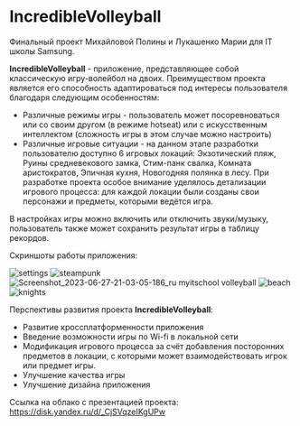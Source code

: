 # IncredibleVolleyball
Финальный проект Михайловой Полины и Лукашенко Марии для IT школы Samsung.

**IncredibleVolleyball** - приложение, представляющее собой классическую игру-волейбол на двоих. Преимуществом проекта является его способность адаптироваться под интересы пользователя благодаря следующим особенностям:

* Различные режимы игры - пользователь может посоревноваться или со своим другом (в режиме hotseat) или с искусственным интеллектом (сложность игры в этом случае можно настроить)
* Различные игровые ситуации - на данном этапе разработки пользователю доступно 6 игровых локаций: Экзотический пляж, Руины средневекового замка, Стим-панк свалка, Комната аристократов, Эпичная кухня, Новогодняя полянка в лесу. При разработке проекта особое внимание уделялось детализации игрового процесса: для каждой локации были созданы свои персонажи и предметы, которыми ведётся игра.

В настройках игры можно включить или отключить звуки/музыку, пользователь также может сохранить результат игры в таблицу рекордов.

Скриншоты работы приложения:

![settings](https://github.com/marialukashenko/SamsungVolleyball/assets/109748752/af4a75b6-0d50-486c-95e9-a0dea76ee895)
![steampunk](https://github.com/marialukashenko/SamsungVolleyball/assets/109748752/368b775d-5bb9-43f2-bbfd-8fecf5c1985f)
![Screenshot_2023-06-27-21-03-05-186_ru myitschool volleyball](https://github.com/marialukashenko/SamsungVolleyball/assets/109748752/b12a50f5-60fe-4679-8123-69aee779523e)
![beach](https://github.com/marialukashenko/SamsungVolleyball/assets/109748752/3fda3449-f455-47e7-a9d0-09cc19c2a23b)
![knights](https://github.com/marialukashenko/SamsungVolleyball/assets/109748752/9ce0c75d-4f2c-4463-a642-dca4b075ec5a)

Перспективы развития проекта **IncredibleVolleyball**:
* Развитие кроссплатформенности приложения
* Введение возможности игры по Wi-fi в локальной сети
* Модификация игрового процесса за счёт добавления посторонних предметов в локации, с которыми может взаимодействовать игрок или предмет игры.
* Улучшение качества игры
* Улучшение дизайна приложения

Ссылка на облако с презентацией проекта: https://disk.yandex.ru/d/_CjSVqzeIKgUPw
